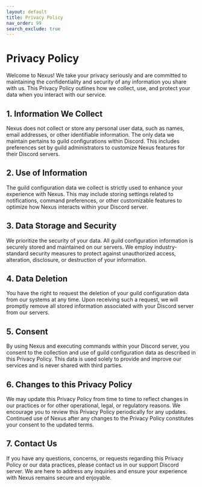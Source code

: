 ```yaml
---
layout: default
title: Privacy Policy
nav_order: 99
search_exclude: true
---
```

# Privacy Policy
Welcome to Nexus! We take your privacy seriously and are committed to maintaining the confidentiality and security of any information you share with us. This Privacy Policy outlines how we collect, use, and protect your data when you interact with our service.

## 1. Information We Collect
Nexus does not collect or store any personal user data, such as names, email addresses, or other identifiable information. The only data we maintain pertains to guild configurations within Discord. This includes preferences set by guild administrators to customize Nexus features for their Discord servers.

## 2. Use of Information
The guild configuration data we collect is strictly used to enhance your experience with Nexus. This may include storing settings related to notifications, command preferences, or other customizable features to optimize how Nexus interacts within your Discord server.

## 3. Data Storage and Security
We prioritize the security of your data. All guild configuration information is securely stored and maintained on our servers. We employ industry-standard security measures to protect against unauthorized access, alteration, disclosure, or destruction of your information.

## 4. Data Deletion
You have the right to request the deletion of your guild configuration data from our systems at any time. Upon receiving such a request, we will promptly remove all stored information associated with your Discord server from our servers.

## 5. Consent
By using Nexus and executing commands within your Discord server, you consent to the collection and use of guild configuration data as described in this Privacy Policy. This data is used solely to provide and improve our services and is never shared with third parties.

## 6. Changes to this Privacy Policy
We may update this Privacy Policy from time to time to reflect changes in our practices or for other operational, legal, or regulatory reasons. We encourage you to review this Privacy Policy periodically for any updates. Continued use of Nexus after any changes to the Privacy Policy constitutes your consent to the updated terms.

## 7. Contact Us
If you have any questions, concerns, or requests regarding this Privacy Policy or our data practices, please contact us in our support Discord server. We are here to address any inquiries and ensure your experience with Nexus remains secure and enjoyable.